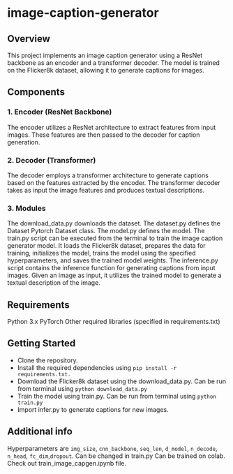 # image-caption-generator

## Overview

This project implements an image caption generator using a ResNet backbone as an encoder and a transformer decoder. The model is trained on the Flicker8k dataset, allowing it to generate captions for images.

## Components

### 1. Encoder (ResNet Backbone)

The encoder utilizes a ResNet architecture to extract features from input images. These features are then passed to the decoder for caption generation.

### 2. Decoder (Transformer)

The decoder employs a transformer architecture to generate captions based on the features extracted by the encoder. The transformer decoder takes as input the image features and produces textual descriptions.

### 3. Modules

The download_data.py downloads the dataset.
The dataset.py defines the Dataset Pytorch Dataset class.
The model.py defines the model.
The train.py script can be executed from the terminal to train the image caption generator model. It loads the Flicker8k dataset, prepares the data for training, initializes the model, trains the model using the specified hyperparameters, and saves the trained model weights.
The inference.py script contains the inference function for generating captions from input images. Given an image as input, it utilizes the trained model to generate a textual description of the image.

## Requirements

Python 3.x
PyTorch
Other required libraries (specified in requirements.txt)

## Getting Started

- Clone the repository.
- Install the required dependencies using `pip install -r requirements.txt.`
- Download the Flicker8k dataset using the download_data.py. Can be run from terminal using `python download_data.py`
- Train the model using train.py. Can be run from terminal using `python train.py`
- Import infer.py to generate captions for new images.

## Additional info

Hyperparameters are `img_size`, `cnn_backbone`, `seq_len`, `d_model`, `n_decode`, `n_head`, `fc_dim`,`dropout`. 
Can be changed in train.py
Can be trained on colab. Check out train_image_capgen.ipynb file.
